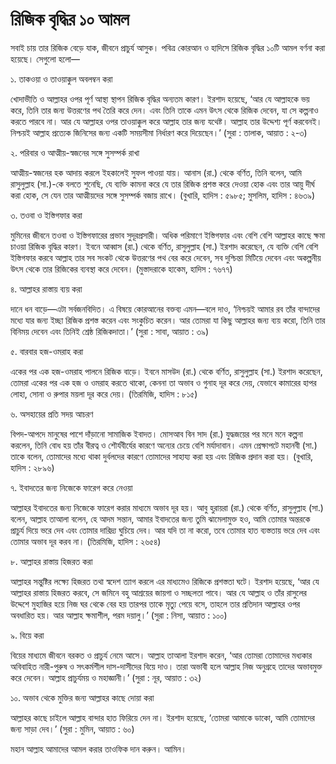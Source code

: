 # রিজিক বৃদ্ধির ১০ আমল

সবাই চায় তার রিজিক বেড়ে যাক, জীবনে প্রাচুর্য আসুক। পবিত্র কোরআন ও হাদিসে রিজিক বৃদ্ধির ১০টি আমল বর্ণনা করা হয়েছে। সেগুলো হলো—

১. তাকওয়া ও তাওয়াক্কুল অবলম্বন করা

খোদাভীতি ও আল্লাহর ওপর পূর্ণ আস্থা স্থাপন রিজিক বৃদ্ধির অন্যতম কারণ। ইরশাদ হয়েছে, ‘আর যে আল্লাহকে ভয় করে, তিনি তার জন্য উত্তরণের পথ তৈরি করে দেন। এবং তিনি তাকে এমন উৎস থেকে রিজিক দেবেন, যা সে কল্পনাও করতে পারবে না। আর যে আল্লাহর ওপর তাওয়াক্কুল করে আল্লাহ তার জন্য যথেষ্ট। আল্লাহ তার উদ্দেশ্য পূর্ণ করবেনই। নিশ্চয়ই আল্লাহ প্রত্যেক জিনিসের জন্য একটি সময়সীমা নির্ধারণ করে দিয়েছেন।’ (সুরা : তালাক, আয়াত : ২-৩)

২. পরিবার ও আত্মীয়-স্বজনের সঙ্গে সুসম্পর্ক রাখা

আত্মীয়-স্বজনের হক আদায় করলে ইহকালেই সুফল পাওয়া যায়। আনাস (রা.) থেকে বর্ণিত, তিনি বলেন, আমি রাসুলুল্লাহ (সা.)-কে বলতে শুনেছি, যে ব্যক্তি কামনা করে যে তার রিজিক প্রশস্ত করে দেওয়া হোক এবং তার আয়ু দীর্ঘ করা হোক, সে যেন তার আত্মীয়দের সঙ্গে সুসম্পর্ক বজায় রাখে। (বুখারি, হাদিস : ৫৯৮৫; মুসলিম, হাদিস : ৪৬৩৯)

৩. তওবা ও ইস্তিগফার করা

মুমিনের জীবনে তওবা ও ইস্তিগফারের প্রভাব সুদূরপ্রসারী। অধিক পরিমাণে ইস্তিগফার এবং বেশি বেশি আল্লাহর কাছে ক্ষমা চাওয়া রিজিক বৃদ্ধির কারণ। ইবনে আব্বাস (রা.) থেকে বর্ণিত, রাসুলুল্লাহ (সা.) ইরশাদ করেছেন, যে ব্যক্তি বেশি বেশি ইস্তিগফার করবে আল্লাহ তার সব সংকট থেকে উত্তরণের পথ বের করে দেবেন, সব দুশ্চিন্তা মিটিয়ে দেবেন এবং অকল্পনীয় উৎস থেকে তার রিজিকের ব্যবস্থা করে দেবেন। (মুস্তাদরাকে হাকেম, হাদিস : ৭৬৭৭)

৪. আল্লাহর রাস্তায় ব্যয় করা

দানে ধন বাড়ে—এটা সর্বজনবিদিত। এ বিষয়ে কোরআনের বক্তব্য এমন—বলে দাও, ‘নিশ্চয়ই আমার রব তাঁর বান্দাদের মধ্যে যার জন্য ইচ্ছা রিজিক প্রশস্ত করেন এবং সংকুচিত করেন। আর তোমরা যা কিছু আল্লাহর জন্য ব্যয় করো, তিনি তার বিনিময় দেবেন এবং তিনিই শ্রেষ্ঠ রিজিকদাতা।’ (সুরা : সাবা, আয়াত : ৩৯)

৫. বারবার হজ-ওমরাহ করা

একের পর এক হজ-ওমরাহ পালনে রিজিক বাড়ে। ইবনে মাসউদ (রা.) থেকে বর্ণিত, রাসুলুল্লাহ (সা.) ইরশাদ করেছেন, তোমরা একের পর এক হজ ও ওমরাহ করতে থাকো, কেননা তা অভাব ও গুনাহ দূর করে দেয়, যেভাবে কামারের হাপর লোহা, সোনা ও রুপার ময়লা দূর করে দেয়। (তিরমিজি, হাদিস : ৮১৫)

৬. অসহায়ের প্রতি সদয় আচরণ

বিপদ-আপদে মানুষের পাশে দাঁড়ানো সামাজিক ইবাদত। মোসআব বিন সাদ (রা.) যুদ্ধজয়ের পর মনে মনে কল্পনা করলেন, তিনি বোধ হয় তাঁর বীরত্ব ও শৌর্যবীর্যের কারণে অন্যের চেয়ে বেশি মর্যাদাবান। এমন প্রেক্ষাপটে মহানবী (সা.) তাকে বলেন, তোমাদের মধ্যে থাকা দুর্বলদের কারণে তোমাদের সাহায্য করা হয় এবং রিজিক প্রদান করা হয়। (বুখারি, হাদিস : ২৮৯৬)

৭. ইবাদতের জন্য নিজেকে ফারেগ করে নেওয়া

আল্লাহর ইবাদতের জন্য নিজেকে ফারেগ করার মাধ্যমে অভাব দূর হয়। আবু হুরায়রা (রা.) থেকে বর্ণিত, রাসুলুল্লাহ (সা.) বলেন, আল্লাহ তাআলা বলেন, হে আদম সন্তান, আমার ইবাদতের জন্য তুমি ঝামেলামুক্ত হও, আমি তোমার অন্তরকে প্রাচুর্য দিয়ে ভরে দেব এবং তোমার দারিদ্র্য ঘুচিয়ে দেব। আর যদি তা না করো, তবে তোমার হাত ব্যস্ততায় ভরে দেব এবং তোমার অভাব দূর করব না। (তিরমিজি, হাদিস : ২৬৫৪)

৮. আল্লাহর রাস্তায় হিজরত করা

আল্লাহর সন্তুষ্টির লক্ষ্যে হিজরত তথা স্বদেশ ত্যাগ করলে এর মাধ্যমেও রিজিকে প্রশস্ততা ঘটে। ইরশাদ হয়েছে, ‘আর যে আল্লাহর রাস্তায় হিজরত করবে, সে জমিনে বহু আশ্রয়ের জায়গা ও সচ্ছলতা পাবে। আর যে আল্লাহ ও তাঁর রাসুলের উদ্দেশে মুহাজির হয়ে নিজ ঘর থেকে বের হয় তারপর তাকে মৃত্যু পেয়ে বসে, তাহলে তার প্রতিদান আল্লাহর ওপর অবধারিত হয়। আর আল্লাহ ক্ষমাশীল, পরম দয়ালু।’ (সুরা : নিসা, আয়াত : ১০০)

৯. বিয়ে করা

বিয়ের মাধ্যমে জীবনে বরকত ও প্রাচুর্য নেমে আসে। আল্লাহ তাআলা ইরশাদ করেন, ‘আর তোমরা তোমাদের মধ্যকার অবিবাহিত নারী-পুরুষ ও সৎকর্মশীল দাস-দাসীদের বিয়ে দাও। তারা অভাবী হলে আল্লাহ নিজ অনুগ্রহে তাদের অভাবমুক্ত করে দেবেন। আল্লাহ প্রাচুর্যময় ও মহাজ্ঞানী।’ (সুরা : নূর, আয়াত : ৩২)

১০. অভাব থেকে মুক্তির জন্য আল্লাহর কাছে দোয়া করা

আল্লাহর কাছে চাইলে আল্লাহ বান্দার হাত ফিরিয়ে দেন না। ইরশাদ হয়েছে, ‘তোমরা আমাকে ডাকো, আমি তোমাদের জন্য সাড়া দেব।’ (সুরা : মুমিন, আয়াত : ৬০)

মহান আল্লাহ আমাদের আমল করার তাওফিক দান করুন। আমিন।
